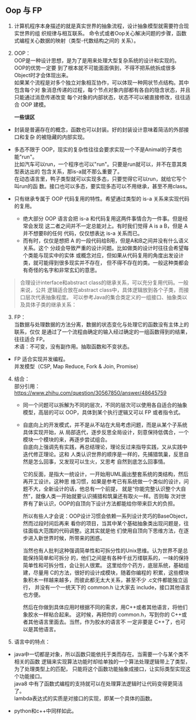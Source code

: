 ## Oop 与 FP

1. 计算机程序本身描述的就是真实世界的抽象流程，设计抽象模型就需要符合现实世界的组
   织规律与相互联系。
   命令式或者Oop关心解决问题的步骤，函数式编程关心数据的映射（类型-代数结构之间的
   关系）。

2. OOP：  
   OOP是一种设计思想，是为了是用来处理大型复杂系统的设计和实现的。OOP的优势一定要
   到了根本就不可能面面俱到，不得不把系统拆成很多Object时才会体现出来。  
   如果某个流程是对多个独立对象相互协作，可以体现一种网状节点结构。其中包含每个对
   象消息传递的过程，每个节点对象内部都有各自的隐含状态，并且只能通过消息传递改变
   每个对象的内部状态，状态不可以被直接修改，往往适合 OOP 建模。 

   **一些误区**  
  - 封装是普遍存在的概念，函数也可以封装。好的封装设计意味着简洁的外部接口和复杂
    的被隐藏的内部实现。  

  - 多态不限于 OOP，现实的复杂性往往会要求实现一个不是Animal的子类也能"run"。  
    比如汽车可以run，一个程序也可以"run"。只要是run就可以，并不在意其类型表达出的
    包含关系，那is-a就不那么重要了。  
    在动态语言里，鸭子类型就可以实现多态，只要觉得它可以run，就给它写个叫run的函
    数。接口也可以多态，要实现多态可以不用继承，甚至不用class。  

  - 只有继承专属于 OOP 代码复用的特性。希望通过类型的 is-a 关系来实现代码的复用。  
      - 绝大部分 OOP 语言会把 is-a 和代码复用这两件事情合为一件事。但是经常会发现
        这二者之间并不一定总能对上。有时我们觉得 A is a B，但是 A 并不想要B的任何
        代码，仅仅想表达 is-a 关系而已。  
      - 而有时，仅仅是想把 A 的一段代码给B用，但是A和B之间并没有什么语义关系。这个
        分歧会导致严重的设计问题。比如做类的设计时往往会希望每个类能与现实中的实体
        或概念对应，但如果从代码复用的角度出发设计类，就可能得到很多现实并不存在，
        但不得不存在的类。一般这种类都会有奇怪的名字和非常玄幻的意思。  

  > 合理设计interface和abstract class的继承关系，可以充分复用代码。一般来说，公共
    逻辑适合放在abstract class中，具体逻辑放到各个子类，而接口层次代表抽象程度。
    可以参考Java的集合类定义的一组接口、抽象类以及具体子类的继承关系：


3. FP：  
   当数据与处理数据的方法分离，数据的状态变化与处理它的函数没有主体上的联系，仅仅
   是通过了一个流程由确定的输入经过确定的一组函数得到的结果，往往适合 FP。  
   术语：不可变，没有副作用。抽取函数和不变状态。  

  - FP 适合实现并发编程。  
    并发模型（CSP, Map Reduce, Fork & Join, Promise）

4. 结合：  
   部分引用：https://www.zhihu.com/question/30567850/answer/48645759

   - 同一个问题可以拆解为不同的层次，不同的层次可以使用各自适合的抽象模型，高层的可以
     OOP，具体到某个执行逻辑又可以 FP 或者指令式。  

   - 自底向上的开发模式，并不是从不站在大局考虑问题，而是从某个子系统具体实现开始，从
     局部迭代，逐步反思全局设计，刻意保持低偶合，一个模块一个模块的来，再逐步尝试组合。  
     自底向上强调先有实践，再总结理论，理论反过来指导实践，又从实践中迭代修正理论。这和
     人类认识世界的顺序是一样的，先捕猎筑巢，反思自然是怎么回事，又发现可以生火，又思考
     自然到底怎么回事情。  

     它的反面，是指大一统设计，一开始用UML画出整套系统的类结构，然后再开工设计。这种思
     维习惯，如果是参考已有系统做一个类似的设计，问题不大，全新设计的话，他总有一个前提，
     就是“你能完整认识整个大自然”，就像人类一开始就要认识捕猎和筑巢还有取火一样。否则每
     次对世界有了新认识，OOP的自顶向下设计方法都能给你带来巨大的负担。  

     所以有些人才会说：OOP设计习惯会依赖一系列设计灵巧的BaseObject，然而过段时间后再来
     看你的项目，当其中某个基础抽象类出现问题是，往往面临大范围的代码调整。这其实就是他
     们使用自顶向下思维方法，在逐步进入新世界时候，所带来的困惑。

     当然也有人批判这种强调简单性和可拆分性的Unix思维。认为世界不是总能保持简单和可拆分
     的，他们之间是有各种千丝万缕联系的，一味的保持简单性和可拆分性，会让别人很累。
     这里给你个药方，底层系统，基础组建，尽量用 C的方法，很好的设计成模块，随着你编程的
     积累，这些模块象积木一样越来越多，而彼此都无太大关系，甚至不少 .c文件都能独立运行，
     并没有一个一统天下的 common.h 让大家去 include，接口其他语言也方便。  

     然后在你做到具体应用时根据不同的需求，用C++或者其他语言，将他们象胶水一样粘合起来。
     这时候，再把你的 common.h，写到你的 C++或者其他语言里面去。当然，作为胶水的语言不
     一定非要是 C++了，也可以是其他语言。


5. 语言中的特点：
  - java中一切都是对象，所以函数只能依托于类而存在。当需要一个与某个类不相关的函数
    逻辑来实现算法功能时却给单独的一个算法处理逻辑带上了类型，为了处理类型上的匹配，
    只能将这个函数功能抽象成接口，让实际类型实现这个功能接口。  
    java8 中有了函数式编程的支持就可以在处理算法逻辑时让代码变得更简洁了。  
    lambda表达式的实质是对接口的实现，即某一个具体的函数。

  - python和c++中同样如此。

